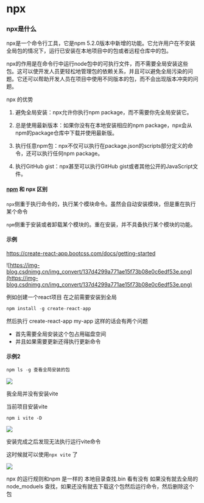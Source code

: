 # npx

### npx是什么

npx是一个命令行工具，它是npm 5.2.0版本中新增的功能。它允许用户在不安装全局包的情况下，运行已安装在本地项目中的包或者远程仓库中的包。

npx的作用是在命令行中运行node包中的可执行文件，而不需要全局安装这些包。这可以使开发人员更轻松地管理包的依赖关系，并且可以避免全局污染的问题。它还可以帮助开发人员在项目中使用不同版本的包，而不会出现版本冲突的问题。

npx 的优势

1. 避免全局安装：npx允许你执行npm package，而不需要你先全局安装它。

2. 总是使用最新版本：如果你没有在本地安装相应的npm package，npx会从npm的package仓库中下载并使用最新版。
3. 执行任意npm包：npx不仅可以执行在package.json的scripts部分定义的命令，还可以执行任何npm package。
4. 执行GitHub gist：npx甚至可以执行GitHub gist或者其他公开的JavaScript文件。

#### [npm](https://so.csdn.net/so/search?q=npm&spm=1001.2101.3001.7020) 和 npx 区别

`npx`侧重于执行命令的，执行某个模块命令。虽然会自动安装模块，但是重在执行某个命令

`npm`侧重于安装或者卸载某个模块的。重在安装，并不具备执行某个模块的功能。

#### 示例

https://create-react-app.bootcss.com/docs/getting-started

![https://img-blog.csdnimg.cn/img_convert/137d4299a771ae15f73b08e0c6edf53e.png](https://img-blog.csdnimg.cn/img_convert/137d4299a771ae15f73b08e0c6edf53e.png)

例如创建一个react项目 在之前需要安装到全局

```js
npm install -g create-react-app
```

然后执行 create-react-app my-app 这样的话会有两个问题

- 首先需要全局安装这个包占用磁盘空间
- 并且如果需要更新还得执行更新命令

#### 示例2

```js
npm ls -g 查看全局安装的包
```

![](https://img-blog.csdnimg.cn/img_convert/1d6a78863c4c58394c3a962626365a6f.png)

我全局并没有安装vite

当前项目安装vite

```
npm i vite -D
```

![](https://img-blog.csdnimg.cn/img_convert/cb9301b047d676925597c26e3fbab717.png)

安装完成之后发现无法执行运行vite命令

这时候就可以使用`npx vite` 了

![](https://img-blog.csdnimg.cn/img_convert/224a48d1b3dd04c4a560b34d815753d4.png)

npx 的运行规则和npm 是一样的 本地目录查找.bin 看有没有 如果没有就去全局的node_moduels 查找，如果还没有就去下载这个包然后运行命令，然后删除这个包